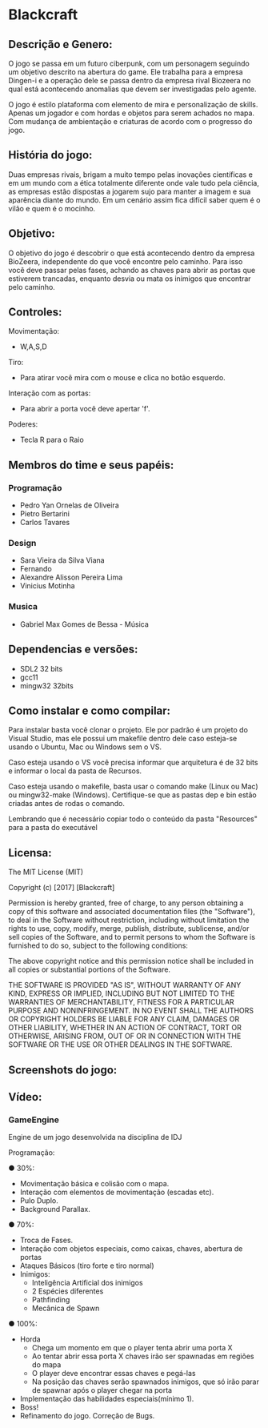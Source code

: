 # Blackcraft
## Descrição e Genero:
  O jogo se passa em um futuro ciberpunk, com um personagem seguindo um objetivo descrito
na abertura do game. Ele trabalha para a empresa Dingen-i e a operação dele se passa
dentro da empresa rival Biozeera no qual está acontecendo anomalias que devem ser investigadas
pelo agente.

  O jogo é estilo plataforma com elemento de mira e personalização de skills. Apenas um
jogador e com hordas e objetos para serem achados no mapa. Com mudança de ambientação e 
criaturas de acordo com o progresso do jogo.

## História do jogo:
  Duas empresas rivais, brigam a muito tempo pelas inovações científicas e
em um mundo com a ética totalmente diferente onde vale tudo pela
ciência, as empresas estão dispostas a jogarem sujo para manter a imagem
e sua aparência diante do mundo. Em um cenário assim fica difícil saber
quem é o vilão e quem é o mocinho.

## Objetivo:
  O objetivo do jogo é descobrir o que está acontecendo dentro da empresa BioZeera, independente
do que você encontre pelo caminho. Para isso você deve passar pelas fases, achando as chaves para abrir
as portas que estiverem trancadas, enquanto desvia ou mata os inimigos que encontrar pelo caminho. 

## Controles:
Movimentação:
  - W,A,S,D
  
 Tiro:
  - Para atirar você mira com o mouse e clica no botão esquerdo.
  
 Interação com as portas:
  - Para abrir a porta você deve apertar 'f'.

Poderes:
  - Tecla R para o Raio

## Membros do time e seus papéis:
### Programação
- Pedro Yan Ornelas de Oliveira
- Pietro Bertarini
- Carlos Tavares

### Design
- Sara Vieira da Silva Viana
- Fernando
- Alexandre Alisson Pereira Lima
- Vinicius Motinha

### Musica
- Gabriel Max Gomes de Bessa - Música

## Dependencias e versões:
-  SDL2 32 bits
-  gcc11
-  mingw32 32bits

## Como instalar e como compilar:
Para instalar basta você clonar o projeto. Ele por padrão é um projeto do Visual Studio, mas ele possui um
makefile dentro dele caso esteja-se usando o Ubuntu, Mac ou Windows sem o VS. 

Caso esteja usando o VS você precisa informar que arquitetura é de 32 bits e informar o local da pasta de Recursos.

Caso esteja usando o makefile, basta usar o comando make (Linux ou Mac) ou mingw32-make (Windows). Certifique-se 
que as pastas dep e bin estão criadas antes de rodas o comando.

Lembrando que é necessário copiar todo o conteúdo da pasta "Resources" para a pasta do executável

## Licensa:
The MIT License (MIT)

Copyright (c) [2017] [Blackcraft]

Permission is hereby granted, free of charge, to any person obtaining a copy of
this software and associated documentation files (the "Software"), to deal in
the Software without restriction, including without limitation the rights to
use, copy, modify, merge, publish, distribute, sublicense, and/or sell copies of
the Software, and to permit persons to whom the Software is furnished to do so,
subject to the following conditions:

The above copyright notice and this permission notice shall be included in all
copies or substantial portions of the Software.

THE SOFTWARE IS PROVIDED "AS IS", WITHOUT WARRANTY OF ANY KIND, EXPRESS OR
IMPLIED, INCLUDING BUT NOT LIMITED TO THE WARRANTIES OF MERCHANTABILITY, FITNESS
FOR A PARTICULAR PURPOSE AND NONINFRINGEMENT. IN NO EVENT SHALL THE AUTHORS OR
COPYRIGHT HOLDERS BE LIABLE FOR ANY CLAIM, DAMAGES OR OTHER LIABILITY, WHETHER
IN AN ACTION OF CONTRACT, TORT OR OTHERWISE, ARISING FROM, OUT OF OR IN
CONNECTION WITH THE SOFTWARE OR THE USE OR OTHER DEALINGS IN THE SOFTWARE.

## Screenshots do jogo:
## Vídeo:

### GameEngine
Engine de um jogo desenvolvida na disciplina de IDJ

Programação:

● 30%:
  - Movimentação básica e colisão com o mapa.
  - Interação com elementos de movimentação (escadas etc).
  - Pulo Duplo.
  - Background Parallax.
  
● 70%:
  - Troca de Fases.
  - Interação com objetos especiais, como caixas, chaves, abertura de portas
  - Ataques Básicos (tiro forte e tiro normal)
  - Inimigos:
    - Inteligência Artificial dos inimigos
    - 2 Espécies diferentes
    - Pathfinding
    - Mecânica de Spawn
    
● 100%:
  - Horda
    - Chega um momento em que o player tenta abrir uma porta X
    - Ao tentar abrir essa porta X chaves irão ser spawnadas em regiões do mapa
    - O player deve encontrar essas chaves e pegá-las
    - Na posição das chaves serão spawnados inimigos, que só irão
    parar de spawnar após o player chegar na porta
  - Implementação das habilidades especiais(mínimo 1).
  - Boss!
  - Refinamento do jogo. Correção de Bugs.
